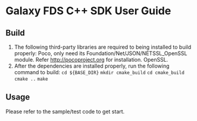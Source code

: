 # Galaxy FDS C++ SDK User Guide

## Build
1. The following third-party libraries are required to being installed to build properly:
Poco, only need its Foundation/Net/JSON/NETSSL_OpenSSL module. Refer http://pocoproject.org for installation.
OpenSSL.
2. After the dependencies are installed properly, run the following command to build:
`cd ${BASE_DIR}`
`mkdir cmake_build`
`cd cmake_build`
`cmake ..`
`make`

## Usage
Please refer to the sample/test code to get start.
